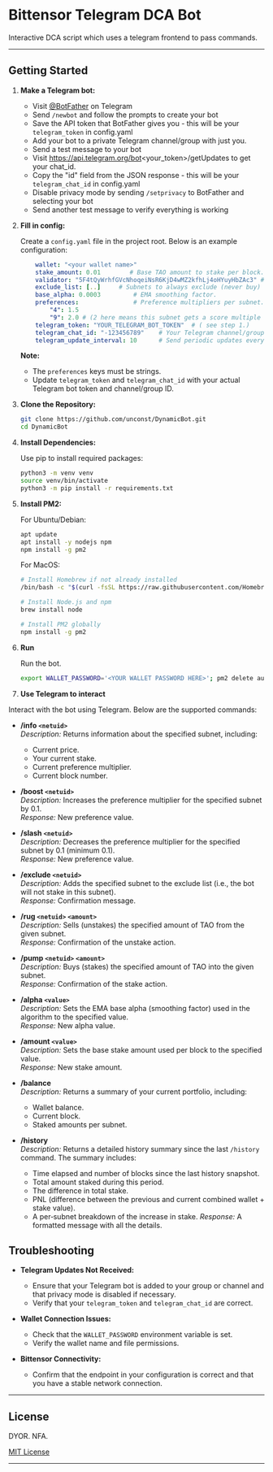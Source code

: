 # Bittensor Telegram DCA Bot

Interactive DCA script which uses a telegram frontend to pass commands.

---

## Getting Started

1. **Make a Telegram bot:**
   - Visit [@BotFather](https://t.me/BotFather) on Telegram
   - Send `/newbot` and follow the prompts to create your bot
   - Save the API token that BotFather gives you - this will be your `telegram_token` in config.yaml
   - Add your bot to a private Telegram channel/group with just you.
   - Send a test message to your bot
   - Visit https://api.telegram.org/bot<your_token>/getUpdates to get your chat_id.
   - Copy the "id" field from the JSON response - this will be your `telegram_chat_id` in config.yaml
   - Disable privacy mode by sending `/setprivacy` to BotFather and selecting your bot
   - Send another test message to verify everything is working

2. **Fill in config:**

    Create a `config.yaml` file in the project root. Below is an example configuration:

    ```yaml
        wallet: "<your wallet name>"
        stake_amount: 0.01        # Base TAO amount to stake per block.
        validator: "5F4tQyWrhfGVcNhoqeiNsR6KjD4wMZ2kfhLj4oHYuyHbZAc3" # OTF
        exclude_list: [..]     # Subnets to always exclude (never buy)
        base_alpha: 0.0003         # EMA smoothing factor.
        preferences:               # Preference multipliers per subnet.
            "4": 1.5
            "9": 2.0 # (2 here means this subnet gets a score multiple of 2x when choosing the best subnet to DCA into.
        telegram_token: "YOUR_TELEGRAM_BOT_TOKEN"  # ( see step 1.)
        telegram_chat_id: "-123456789"    # Your Telegram channel/group chat ID ( see step 1.)
        telegram_update_interval: 10      # Send periodic updates every 10 blocks.
    ```

    **Note:**  
    - The `preferences` keys must be strings.  
    - Update `telegram_token` and `telegram_chat_id` with your actual Telegram bot token and channel/group ID.


3. **Clone the Repository:**

   ```bash
   git clone https://github.com/unconst/DynamicBot.git
   cd DynamicBot
   ```

4. **Install Dependencies:**

    Use pip to install required packages:

    ```bash
    python3 -m venv venv
    source venv/bin/activate
    python3 -m pip install -r requirements.txt
    ```

5. **Install PM2:**

    For Ubuntu/Debian:
    ```bash
    apt update
    apt install -y nodejs npm
    npm install -g pm2
    ```

    For MacOS:
    ```bash
    # Install Homebrew if not already installed
    /bin/bash -c "$(curl -fsSL https://raw.githubusercontent.com/Homebrew/install/HEAD/install.sh)"
    
    # Install Node.js and npm
    brew install node
    
    # Install PM2 globally
    npm install -g pm2
    ```

6. **Run**

    Run the bot.
   
    ```bash
    export WALLET_PASSWORD='<YOUR WALLET PASSWORD HERE>'; pm2 delete autobot; pm2 start autobot.py --interpreter python3 --name autobot --cron-restart="0 * * * *"; pm2 logs autobot
    ```

7. **Use Telegram to interact**

Interact with the bot using Telegram. Below are the supported commands:

- **/info `<netuid>`**  
  _Description:_ Returns information about the specified subnet, including:
  - Current price.
  - Your current stake.
  - Current preference multiplier.
  - Current block number.

- **/boost `<netuid>`**  
  _Description:_ Increases the preference multiplier for the specified subnet by 0.1.  
  _Response:_ New preference value.

- **/slash `<netuid>`**  
  _Description:_ Decreases the preference multiplier for the specified subnet by 0.1 (minimum 0.1).  
  _Response:_ New preference value.

- **/exclude `<netuid>`**  
  _Description:_ Adds the specified subnet to the exclude list (i.e., the bot will not stake in this subnet).  
  _Response:_ Confirmation message.

- **/rug `<netuid>` `<amount>`**  
  _Description:_ Sells (unstakes) the specified amount of TAO from the given subnet.  
  _Response:_ Confirmation of the unstake action.

- **/pump `<netuid>` `<amount>`**  
  _Description:_ Buys (stakes) the specified amount of TAO into the given subnet.  
  _Response:_ Confirmation of the stake action.

- **/alpha `<value>`**  
  _Description:_ Sets the EMA base alpha (smoothing factor) used in the algorithm to the specified value.  
  _Response:_ New alpha value.

- **/amount `<value>`**  
  _Description:_ Sets the base stake amount used per block to the specified value.  
  _Response:_ New stake amount.

- **/balance**  
  _Description:_ Returns a summary of your current portfolio, including:
  - Wallet balance.
  - Current block.
  - Staked amounts per subnet.

- **/history**  
  _Description:_ Returns a detailed history summary since the last `/history` command. The summary includes:
  - Time elapsed and number of blocks since the last history snapshot.
  - Total amount staked during this period.
  - The difference in total stake.
  - PNL (difference between the previous and current combined wallet + stake value).
  - A per‑subnet breakdown of the increase in stake.
  _Response:_ A formatted message with all the details.


## Troubleshooting

- **Telegram Updates Not Received:**  
  - Ensure that your Telegram bot is added to your group or channel and that privacy mode is disabled if necessary.
  - Verify that your `telegram_token` and `telegram_chat_id` are correct.
  
- **Wallet Connection Issues:**  
  - Check that the `WALLET_PASSWORD` environment variable is set.
  - Verify the wallet name and file permissions.

- **Bittensor Connectivity:**  
  - Confirm that the endpoint in your configuration is correct and that you have a stable network connection.

---

## License

DYOR. NFA.

[MIT License](LICENSE)

---
